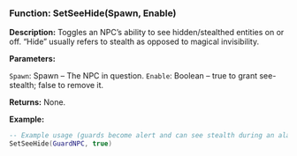 ### Function: SetSeeHide(Spawn, Enable)

**Description:** Toggles an NPC’s ability to see hidden/stealthed entities on or off. “Hide” usually refers to stealth as opposed to magical invisibility.

**Parameters:**

`Spawn`: Spawn – The NPC in question.
`Enable`: Boolean – true to grant see-stealth; false to remove it.

**Returns:** None.

**Example:**

```lua
-- Example usage (guards become alert and can see stealth during an alarm event)
SetSeeHide(GuardNPC, true)
```